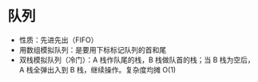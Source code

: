 # 队列

- 性质：先进先出（FIFO）
- 用数组模拟队列：是要用下标标记队列的首和尾
- 双栈模拟队列（冷门）：A 栈作队尾的栈，B 栈做队首的栈；当 B 栈为空后，A 栈全弹出入到 B 栈，继续操作。复杂度均摊 O(1)
